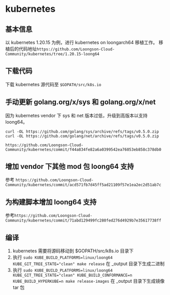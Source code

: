 # kubernetes
## 基本信息
以 kubernetes 1.20.15 为例，进行 kubernetes on loongarch64 移植工作。
移植后的代码地址`https://github.com/Loongson-Cloud-Community/kubernetes/tree/1.20.15-loong64`

## 下载代码
下载 kubernetes 源代码至 `$GOPATH/src/k8s.io`
## 手动更新 golang.org/x/sys 和 golang.org/x/net
因为 kubernetes vendor 下 sys 和 net 版本过低，升级到高版本以支持 loong64。
```
curl -OL https://github.com/golang/sys/archive/refs/tags/v0.5.0.zip
curl -OL https://github.com/golang/net/archive/refs/tags/v0.5.0.zip

https://github.com/Loongson-Cloud-Community/kubernetes/commit/f44a834fe82a6a0399542ea76053eb858c378db0
```

## 增加 vendor 下其他 mod 包 loong64 支持
参考 `https://github.com/Loongson-Cloud-Community/kubernetes/commit/acd571fb7d45ff5ad21109f57e1ea2ec2d51ab7c`

## 为构建脚本增加 loong64 支持
参考`https://github.com/Loongson-Cloud-Community/kubernetes/commit/71abd129499fc280fed276d4929b7e35617738ff`
## 编译
1. kubernetes 需要将源码移动到 $GOPATH/src/k8s.io 目录下
2. 执行 `sudo KUBE_BUILD_PLATFORMS=linux/loong64 KUBE_GIT_TREE_STATE="clean" make release` 在 _output 目录下生成二进制
3. 执行 `sudo KUBE_BUILD_PLATFORMS=linux/loong64 KUBE_GIT_TREE_STATE="clean" KUBE_BUILD_CONFORMANCE=n KUBE_BUILD_HYPERKUBE=n make release-images` 在 _output 目录下生成镜像 tar 包

